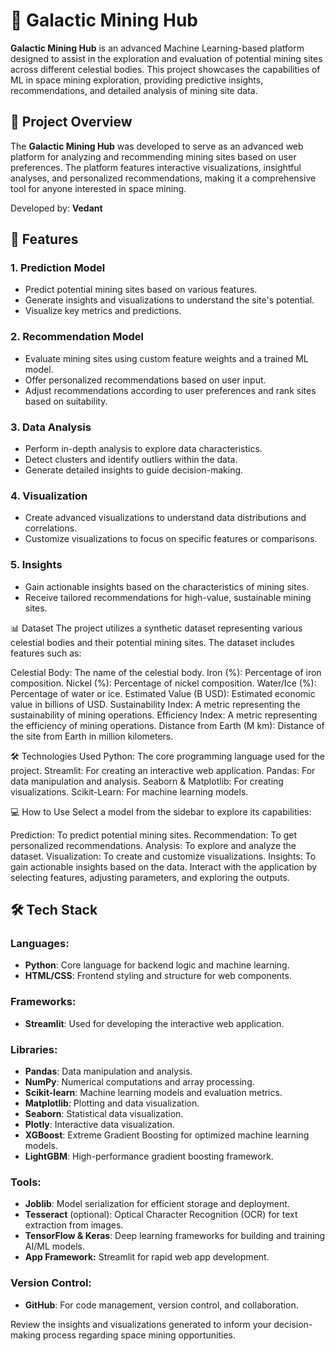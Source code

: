 # 🌌 Galactic Mining Hub

**Galactic Mining Hub** is an advanced Machine Learning-based platform designed to assist in the exploration and evaluation of potential mining sites across different celestial bodies. This project showcases the capabilities of ML in space mining exploration, providing predictive insights, recommendations, and detailed analysis of mining site data.

## 🚀 Project Overview

The **Galactic Mining Hub** was developed to serve as an advanced web platform for analyzing and recommending mining sites based on user preferences. The platform features interactive visualizations, insightful analyses, and personalized recommendations, making it a comprehensive tool for anyone interested in space mining.

Developed by: **Vedant**

## 🧩 Features

### 1. Prediction Model
- Predict potential mining sites based on various features.
- Generate insights and visualizations to understand the site's potential.
- Visualize key metrics and predictions.

### 2. Recommendation Model
- Evaluate mining sites using custom feature weights and a trained ML model.
- Offer personalized recommendations based on user input.
- Adjust recommendations according to user preferences and rank sites based on suitability.

### 3. Data Analysis
- Perform in-depth analysis to explore data characteristics.
- Detect clusters and identify outliers within the data.
- Generate detailed insights to guide decision-making.

### 4. Visualization
- Create advanced visualizations to understand data distributions and correlations.
- Customize visualizations to focus on specific features or comparisons.

### 5. Insights
- Gain actionable insights based on the characteristics of mining sites.
- Receive tailored recommendations for high-value, sustainable mining sites.

📊 Dataset
The project utilizes a synthetic dataset representing various celestial bodies and their potential mining sites. The dataset includes features such as:

Celestial Body: The name of the celestial body.
Iron (%): Percentage of iron composition.
Nickel (%): Percentage of nickel composition.
Water/Ice (%): Percentage of water or ice.
Estimated Value (B USD): Estimated economic value in billions of USD.
Sustainability Index: A metric representing the sustainability of mining operations.
Efficiency Index: A metric representing the efficiency of mining operations.
Distance from Earth (M km): Distance of the site from Earth in million kilometers.

🛠️ Technologies Used
Python: The core programming language used for the project.
Streamlit: For creating an interactive web application.
Pandas: For data manipulation and analysis.
Seaborn & Matplotlib: For creating visualizations.
Scikit-Learn: For machine learning models.

💻 How to Use
Select a model from the sidebar to explore its capabilities:

Prediction: To predict potential mining sites.
Recommendation: To get personalized recommendations.
Analysis: To explore and analyze the dataset.
Visualization: To create and customize visualizations.
Insights: To gain actionable insights based on the data.
Interact with the application by selecting features, adjusting parameters, and exploring the outputs.
## 🛠️ Tech Stack

### Languages:
- **Python**: Core language for backend logic and machine learning.
- **HTML/CSS**: Frontend styling and structure for web components.

### Frameworks:
- **Streamlit**: Used for developing the interactive web application.

### Libraries:
- **Pandas**: Data manipulation and analysis.
- **NumPy**: Numerical computations and array processing.
- **Scikit-learn**: Machine learning models and evaluation metrics.
- **Matplotlib**: Plotting and data visualization.
- **Seaborn**: Statistical data visualization.
- **Plotly**: Interactive data visualization.
- **XGBoost**: Extreme Gradient Boosting for optimized machine learning models.
- **LightGBM**: High-performance gradient boosting framework.

### Tools:
- **Joblib**: Model serialization for efficient storage and deployment.
- **Tesseract** (optional): Optical Character Recognition (OCR) for text extraction from images.
- **TensorFlow & Keras**: Deep learning frameworks for building and training AI/ML models.
- **App Framework:** Streamlit for rapid web app development.
  
### Version Control:
- **GitHub**: For code management, version control, and collaboration.

Review the insights and visualizations generated to inform your decision-making process regarding space mining opportunities.

